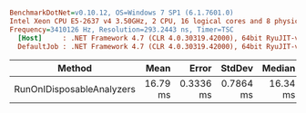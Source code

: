 ``` ini

BenchmarkDotNet=v0.10.12, OS=Windows 7 SP1 (6.1.7601.0)
Intel Xeon CPU E5-2637 v4 3.50GHz, 2 CPU, 16 logical cores and 8 physical cores
Frequency=3410126 Hz, Resolution=293.2443 ns, Timer=TSC
  [Host]     : .NET Framework 4.7 (CLR 4.0.30319.42000), 64bit RyuJIT-v4.7.2558.0
  DefaultJob : .NET Framework 4.7 (CLR 4.0.30319.42000), 64bit RyuJIT-v4.7.2558.0


```
|                    Method |     Mean |     Error |    StdDev |   Median |    Gen 0 | Allocated |
|-------------------------- |---------:|----------:|----------:|---------:|---------:|----------:|
| RunOnIDisposableAnalyzers | 16.79 ms | 0.3336 ms | 0.7864 ms | 16.34 ms | 187.5000 |   1.26 MB |
